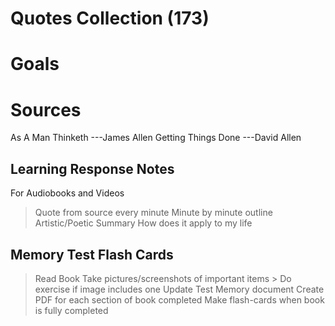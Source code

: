 # Quotes Collection (173)

# Goals

# Sources
As A Man Thinketh ---James Allen
Getting Things Done ---David Allen


## Learning Response Notes

For Audiobooks and Videos
>Quote from source every minute
>Minute by minute outline
>Artistic/Poetic Summary
>How does it apply to my life

## Memory Test Flash Cards

>Read Book
> Take pictures/screenshots of important items
	> Do exercise if image includes one
> Update Test Memory document
> Create PDF for each section of book completed
> Make flash-cards when book is fully completed
